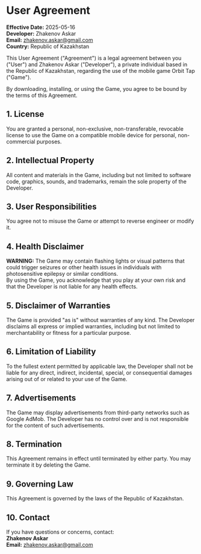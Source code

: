 # User Agreement

**Effective Date:** 2025-05-16  
**Developer:** Zhakenov Askar  
**Email:** zhakenov.askar@gmail.com  
**Country:** Republic of Kazakhstan

This User Agreement ("Agreement") is a legal agreement between you ("User") and Zhakenov Askar ("Developer"), a private individual based in the Republic of Kazakhstan, regarding the use of the mobile game Orbit Tap ("Game").

By downloading, installing, or using the Game, you agree to be bound by the terms of this Agreement.

## 1. License
You are granted a personal, non-exclusive, non-transferable, revocable license to use the Game on a compatible mobile device for personal, non-commercial purposes.

## 2. Intellectual Property
All content and materials in the Game, including but not limited to software code, graphics, sounds, and trademarks, remain the sole property of the Developer.

## 3. User Responsibilities
You agree not to misuse the Game or attempt to reverse engineer or modify it.

## 4. Health Disclaimer
**WARNING:** The Game may contain flashing lights or visual patterns that could trigger seizures or other health issues in individuals with photosensitive epilepsy or similar conditions.  
By using the Game, you acknowledge that you play at your own risk and that the Developer is not liable for any health effects.

## 5. Disclaimer of Warranties
The Game is provided "as is" without warranties of any kind. The Developer disclaims all express or implied warranties, including but not limited to merchantability or fitness for a particular purpose.

## 6. Limitation of Liability
To the fullest extent permitted by applicable law, the Developer shall not be liable for any direct, indirect, incidental, special, or consequential damages arising out of or related to your use of the Game.

## 7. Advertisements
The Game may display advertisements from third-party networks such as Google AdMob. The Developer has no control over and is not responsible for the content of such advertisements.

## 8. Termination
This Agreement remains in effect until terminated by either party. You may terminate it by deleting the Game.

## 9. Governing Law
This Agreement is governed by the laws of the Republic of Kazakhstan.

## 10. Contact
If you have questions or concerns, contact:  
**Zhakenov Askar**  
**Email:** zhakenov.askar@gmail.com
